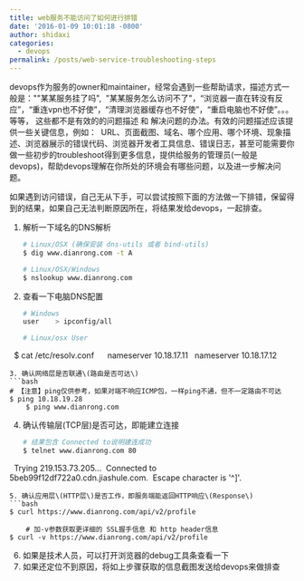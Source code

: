 ```yaml
---
title: web服务不能访问了如何进行排错
date: '2016-01-09 10:01:18 -0800'
author: shidaxi
categories:
  - devops
permalink: /posts/web-service-troubleshooting-steps
---
```


devops作为服务的owner和maintainer，经常会遇到一些帮助请求，描述方式一般是：""某某服务挂了吗",  "某某服务怎么访问不了"，“浏览器一直在转没有反应”，“重连vpn也不好使”，“清理浏览器缓存也不好使”，“重启电脑也不好使”。。。等等， 这些都不是有效的的问题描述 和 解决问题的办法。有效的问题描述应该提供一些关键信息，例如：  URL、页面截图、域名、哪个应用、哪个环境、现象描述、浏览器展示的错误代码、浏览器开发者工具信息、错误日志，甚至可能需要你做一些初步的troubleshoot得到更多信息，提供给服务的管理员\(一般是devops\)，帮助devops理解在你所处的环境会有哪些问题，以及进一步解决问题。

如果遇到访问错误，自己无从下手，可以尝试按照下面的方法做一下排错，保留得到的结果，如果自己无法判断原因所在，将结果发给devops，一起排查。

1. 解析一下域名的DNS解析
   ```bash
   # Linux/OSX (确保安装 dns-utils 或者 bind-utils)
   $ dig www.dianrong.com -t A   

   # Linux/OSX/Windows
   $ nslookup www.dianrong.com 
   ```
2. 查看一下电脑DNS配置
   ```bash
   # Windows 
   user    > ipconfig/all   

   # Linux/osx User
    $ cat /etc/resolv.conf   
    nameserver 10.18.17.11
    nameserver 10.18.17.12
   ```
3. 确认网络层是否联通\(路由是否可达\)
   ```bash
   # 【注意】ping仅供参考，如果对端不响应ICMP包，一样ping不通，但不一定路由不可达
   $ ping 10.18.19.28   
    $ ping www.dianrong.com 
   ```
4. 确认传输层\(TCP层\)是否可达，即能建立连接
   ```bash
   # 结果包含 Connected to说明建连成功
   $ telnet www.dianrong.com 80
    Trying 219.153.73.205... 
   Connected to 5beb99f12df722a0.cdn.jiashule.com. 
   Escape character is '^]'.
   ```
5. 确认应用层\(HTTP层\)是否工作，即服务端能返回HTTP响应\(Response\)
   ```bash
   $ curl https://www.dianrong.com/api/v2/profile  

    # 加-v参数获取更详细的 SSL握手信息 和 http header信息 
   $ curl -v https://www.dianrong.com/api/v2/profile 
   ```
6. 如果是技术人员，可以打开浏览器的debug工具条查看一下
7. 如果还定位不到原因，将如上步骤获取的信息截图发送给devops来做排查



